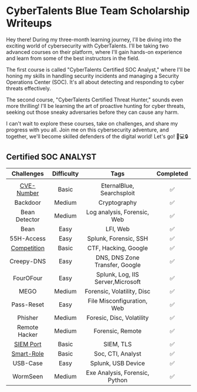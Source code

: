 # CyberTalents Blue Team Scholarship Writeups

Hey there! During my three-month learning journey, I'll be diving into the exciting world of cybersecurity with CyberTalents. I'll be taking two advanced courses on their platform, where I'll gain hands-on experience and learn from some of the best instructors in the field.

The first course is called "CyberTalents Certified SOC Analyst," where I'll be honing my skills in handling security incidents and managing a Security Operations Center (SOC). It's all about detecting and responding to cyber threats effectively.

The second course, "CyberTalents Certified Threat Hunter," sounds even more thrilling! I'll be learning the art of proactive hunting for cyber threats, seeking out those sneaky adversaries before they can cause any harm.

I can't wait to explore these courses, take on challenges, and share my progress with you all. Join me on this cybersecurity adventure, and together, we'll become skilled defenders of the digital world! Let's go! 🚀💻🔒




## Certified SOC ANALYST

| Challenges | Difficulty |                                                Tags                                                | Completed |
|:-------------:|:----------:|:--------------------------------------------------------------------------------------------------:|:---------:|
|               |            |                                                                                                    |           |
|     [CVE-Number](./Soc-analyst/CVE-Number/Readme.md)      |    Basic    |                                       EternalBlue, Searchsploit                                       | :white_check_mark: |
|   Backdoor   |   Medium   |                                            Cryptography                                            |        :white_check_mark:   |
|    Bean Detector    |    Medium    |                                 Log analysis, Forensic, Web                               | :white_check_mark: |
|     Bean    |    Easy    |                                     LFI, Web                                     | :white_check_mark: |
|    55H-Access    |    Easy    |                              Splunk, Forensic, SSH                             |  :white_check_mark:|
|      [Competition](./Soc-analyst/Competition/Readme.md)     |    Basic    |                                 CTF, Hacking, Google                                  | :white_check_mark: |
|     Creepy-DNS    |   Easy   |                               DNS, DNS Zone Transfer, Google                              |      :white_check_mark:     |
|    FourOFour    |   Easy   |                                   Splunk,  Log, IIS Server,Microsoft                                   |      :white_check_mark:     |
|     MEGO     |    Medium    |                                       Forensic, Volatility, Disc                                      | :white_check_mark: |
|   Pass-Reset  |   Easy   |                                     File Misconfiguration, Web                                     |       :white_check_mark:    |
|    Phisher    |    Medium    |                                     Foresic, Disc, Volatility                                     |        :white_check_mark:   |
|      Remote Hacker     |   Medium   |                           Forensic, Remote                          |   :white_check_mark:        |
|   [SIEM Port](./Soc-analyst/SIEM-Port/Readme.md)   |    Basic    |                                        SIEM, TLS                                       | :white_check_mark: |
|     [Smart-Role](./Soc-analyst/Smart-Role/Readme.md)    |   Basic   |                                 Soc, CTI, Analyst                                 |         :white_check_mark:  |
|     USB-Case    |    Easy    |                                   Splunk, USB Device                                   | :white_check_mark:          |
|  WormSeen |   Medium   |                                     Exe Analysis, Forensic, Python                                    |       :white_check_mark:    |
